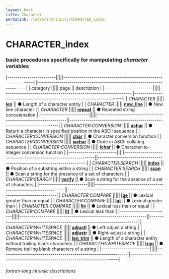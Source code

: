 ```yaml
---
layout: book
title: Character
permalink: /learn/intrinsics/CHARACTER_index
---
```

# CHARACTER_index
### basic procedures specifically for manipulating _character_ variables

|------------------------|||||---------------------------------------------------------------||------------------------------------------------------------------------|
| category               ||||| page                                                          || description                                                            |
|------------------------|||||---------------------------------------------------------------||------------------------------------------------------------------------|
| *CHARACTER*            ||||| [__len__]({{site.baseurl}}/learn/intrinsics/LEN)              || &#9679; Length of a character entity                                   |
| *CHARACTER*            ||||| [__new\_line__]({{site.baseurl}}/learn/intrinsics/NEW_LINE)   || &#9679; New line character                                             |
| *CHARACTER*            ||||| [__repeat__]({{site.baseurl}}/learn/intrinsics/REPEAT)        || &#9679; Repeated string concatenation                                  |
|------------------------|||||---------------------------------------------------------------||------------------------------------------------------------------------|
| *CHARACTER:CONVERSION* ||||| [__achar__]({{site.baseurl}}/learn/intrinsics/ACHAR)          || &#9679; Return a character in specified position in the ASCII sequence |
| *CHARACTER:CONVERSION* ||||| [__char__]({{site.baseurl}}/learn/intrinsics/CHAR)            || &#9679; Character conversion function                                  |
| *CHARACTER:CONVERSION* ||||| [__iachar__]({{site.baseurl}}/learn/intrinsics/IACHAR)        || &#9679; Code in ASCII collating sequence                               |
| *CHARACTER:CONVERSION* ||||| [__ichar__]({{site.baseurl}}/learn/intrinsics/ICHAR)          || &#9679; Character-to-integer conversion function                       |
|------------------------|||||---------------------------------------------------------------||------------------------------------------------------------------------|
| *CHARACTER:SEARCH*     ||||| [__index__]({{site.baseurl}}/learn/intrinsics/INDEX)          || &#9679; Position of a substring within a string                        |
| *CHARACTER:SEARCH*     ||||| [__scan__]({{site.baseurl}}/learn/intrinsics/SCAN)            || &#9679; Scan a string for the presence of a set of characters          |
| *CHARACTER:SEARCH*     ||||| [__verify__]({{site.baseurl}}/learn/intrinsics/VERIFY)        || &#9679; Scan a string for the absence of a set of characters           |
|------------------------|||||---------------------------------------------------------------||------------------------------------------------------------------------|
| *CHARACTER:COMPARE*    ||||| [__lge__]({{site.baseurl}}/learn/intrinsics/LGE)              || &#9679; Lexical greater than or equal                                  |
| *CHARACTER:COMPARE*    ||||| [__lgt__]({{site.baseurl}}/learn/intrinsics/LGT)              || &#9679; Lexical greater than                                           |
| *CHARACTER:COMPARE*    ||||| [__lle__]({{site.baseurl}}/learn/intrinsics/LLE)              || &#9679; Lexical less than or equal                                     |
| *CHARACTER:COMPARE*    ||||| [__llt__]({{site.baseurl}}/learn/intrinsics/LLT)              || &#9679; Lexical less than                                              |
|------------------------|||||---------------------------------------------------------------||------------------------------------------------------------------------|
| *CHARACTER:WHITESPACE* ||||| [__adjustl__]({{site.baseurl}}/learn/intrinsics/ADJUSTL)      || &#9679; Left-adjust a string                                           |
| *CHARACTER:WHITESPACE* ||||| [__adjustr__]({{site.baseurl}}/learn/intrinsics/ADJUSTR)      || &#9679; Right-adjust a string                                          |
| *CHARACTER:WHITESPACE* ||||| [__len\_trim__]({{site.baseurl}}/learn/intrinsics/LEN_TRIM)   || &#9679; Length of a character entity without trailing blank characters |
| *CHARACTER:WHITESPACE* ||||| [__trim__]({{site.baseurl}}/learn/intrinsics/TRIM)            || &#9679; Remove trailing blank characters of a string                   |
|------------------------|||||---------------------------------------------------------------||------------------------------------------------------------------------|

###### fortran-lang intrinsic descriptions
